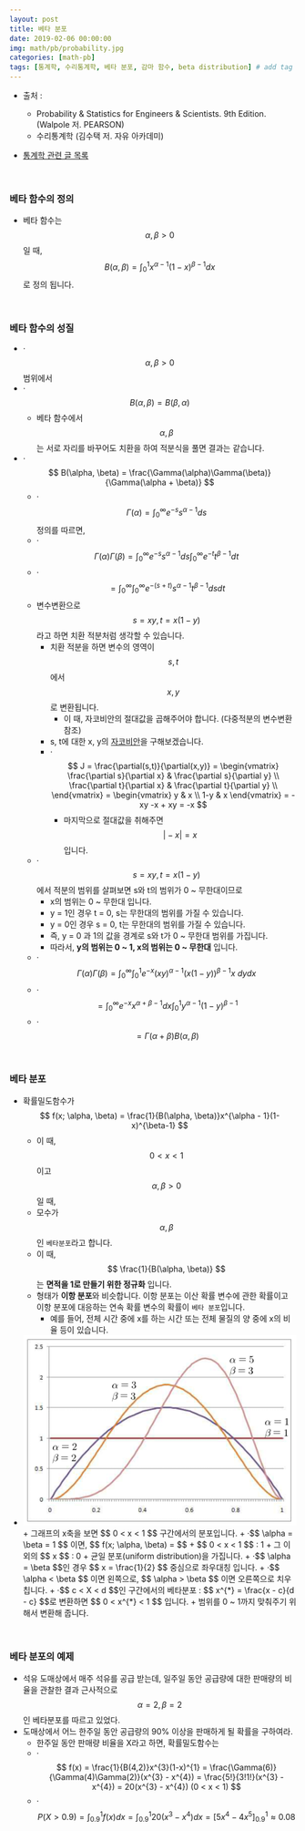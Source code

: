 ```yaml
---
layout: post
title: 베타 분포
date: 2019-02-06 00:00:00
img: math/pb/probability.jpg
categories: [math-pb] 
tags: [통계학, 수리통계학, 베타 분포, 감마 함수, beta distribution] # add tag
---
```


+ 출처 : 
    + Probability & Statistics for Engineers & Scientists. 9th Edition.(Walpole 저. PEARSON) 
    + 수리통계학 (김수택 저. 자유 아카데미)

+ [통계학 관련 글 목록](https://gaussian37.github.io/math-pb-probability-table/)


<br>

### 베타 함수의 정의

+ 베타 함수는 $$ \alpha, \beta > 0 $$ 일 때, $$ B(\alpha, \beta) = \int_{0}^{1} x^{\alpha-1}(1-x)^{\beta-1} dx $$ 로 정의 됩니다.

<br>

### 베타 함수의 성질
+ ·$$ \alpha, \beta > 0 $$ 범위에서 
+ ·$$ B(\alpha, \beta) = B(\beta, \alpha) $$
    + 베타 함수에서 $$ \alpha, \beta $$는 서로 자리를 바꾸어도 치환을 하여 적분식을 풀면 결과는 같습니다.
+ ·$$ B(\alpha, \beta) = \frac{\Gamma(\alpha)\Gamma(\beta)}{\Gamma(\alpha + \beta)} $$
    + ·$$ \Gamma(\alpha) = \int_{0}^{\infty}e^{-s}s^{\alpha-1}ds $$ 정의를 따르면,
    + ·$$ \Gamma(\alpha)\Gamma(\beta) = \int_{0}^{\infty}e^{-s}s^{\alpha-1}ds \int_{0}^{\infty}e^{-t}t^{\beta-1}dt$$
    + ·$$ = \int_{0}^{\infty}\int_{0}^{\infty} e^{-(s+t)}s^{\alpha-1}t^{\beta-1} dsdt $$
    + 변수변환으로 $$ s = xy, t = x(1-y) $$ 라고 하면 치환 적분처럼 생각할 수 있습니다.
        + 치환 적분을 하면 변수의 영역이 $$ s, t$$ 에서 $$ x, y$$ 로 변환됩니다.
            + 이 때, 자코비안의 절대값을 곱해주어야 합니다. (다중적분의 변수변환 참조)
        + s, t에 대한 x, y의 [자코비안](https://gaussian37.github.io/math-calculus-jacobian/)을 구해보겠습니다.
        + ·$$ J = \frac{\partial(s,t)}{\partial(x,y)} = \begin{vmatrix} \frac{\partial s}{\partial x} & \frac{\partial s}{\partial y}  \\ \frac{\partial t}{\partial x} & \frac{\partial t}{\partial y} \\      \end{vmatrix} = \begin{vmatrix} y & x \\ 1-y & x  \end{vmatrix} = -xy -x + xy = -x $$
            + 마지막으로 절대값을 취해주면 $$ \vert -x \vert = x $$입니다.
    + ·$$ s = xy, t = x(1-y) $$ 에서 적분의 범위를 살펴보면 s와 t의 범위가 0 ~ 무한대이므로 
        + x의 범위는 0 ~ 무한대 입니다.
        + y = 1인 경우 t = 0, s는 무한대의 범위를 가질 수 있습니다.
        + y = 0인 경우 s = 0, t는 무한대의 범위를 가질 수 있습니다.
        + 즉, y = 0 과 1의 값을 경계로 s와 t가 0 ~ 무한대 범위를 가집니다.
        + 따라서, **y의 범위는 0 ~ 1, x의 범위는 0 ~ 무한대** 입니다.
    + ·$$ \Gamma(\alpha)\Gamma(\beta) = \int_{0}^{\infty}\int_{0}^{1} e^{-x} (xy)^{\alpha-1}(x(1-y))^{\beta-1} x \ dydx $$
    + ·$$ = \int_{0}^{\infty}e^{-x}x^{\alpha + \beta - 1} dx \int_{0}^{1}y^{\alpha-1}(1-y)^{\beta-1} $$
    + ·$$ = \Gamma(\alpha + \beta)B(\alpha, \beta) $$  
        
<br>

### 베타 분포

+ 확률밀도함수가 $$ f(x; \alpha, \beta) = \frac{1}{B(\alpha, \beta)}x^{\alpha - 1}(1-x)^{\beta-1} $$
    + 이 때, $$ 0 < x < 1 $$ 이고 $$ \alpha, \beta > 0 $$ 일 때,
    + 모수가 $$ \alpha, \beta $$ 인 `베타분포`라고 합니다.
    + 이 때, $$ \frac{1}{B(\alpha, \beta)} $$는 **면적을 1로 만들기 위한 정규화** 입니다.
    + 형태가 **이항 분포**와 비슷합니다. 이항 분포는 이산 확률 변수에 관한 확률이고 이항 분포에 대응하는 연속 확률 변수의 확률이 `베타 분포`입니다.
        + 예를 들어, 전체 시간 중에 x를 하는 시간 또는 전체 물질의 양 중에 x의 비율 등이 있습니다.
+ <img src="../assets/img/math/pb/beta-distribution/betadist.PNG" alt="Drawing" style="width: 600px;"/>
    + 그래프의 x축을 보면 $$ 0 < x < 1 $$ 구간에서의 분포입니다.
    + ·$$ \alpha = \beta = 1 $$ 이면, $$ f(x; \alpha, \beta) = $$
        + $$ 0 < x < 1 $$ : 1
        + 그 이외의 $$ x $$ : 0
        + 균일 분포(uniform distribution)을 가집니다.
    + ·$$ \alpha = \beta $$인 경우 $$ x = \frac{1}{2} $$ 중심으로 좌우대칭 입니다.
    + ·$$ \alpha < \beta $$ 이면 왼쪽으로, $$ \alpha > \beta $$ 이면 오른쪽으로 치우칩니다.
    + ·$$ c < X < d $$인 구간에서의 베타분포 : $$ x^{*} = \frac{x - c}{d - c} $$로 변환하면 $$ 0 < x^{*} < 1 $$ 입니다.
        + 범위를 0 ~ 1까지 맞춰주기 위해서 변환해 줍니다.
   
<br>
        
### 베타 분포의 예제

+ 석유 도매상에서 매주 석유를 공급 받는데, 일주일 동안 공급량에 대한 판매량의 비율을 관찰한 결과 근사적으로 $$ \alpha = 2, \beta = 2 $$인 베타분포를 따르고 있었다.
+ 도매상에서 어느 한주일 동안 공급량의 90% 이상을 판매하게 될 확률을 구하여라.
    + 한주일 동안 판매량 비율을 X라고 하면, 확률밀도함수는
    + ·$$ f(x) = \frac{1}{B(4,2)}x^{3}(1-x)^{1} = \frac{\Gamma(6)}{\Gamma(4)\Gamma(2)}(x^{3} - x^{4}) = \frac{5!}{3!1!}(x^{3} - x^{4}) = 20(x^{3} - x^{4}) (0 < x < 1) $$
    + ·$$ P(X > 0.9) = \int_{0.9}^{1}f(x) dx = \int_{0.9}^{1} 20(x^{3} - x^{4}) dx = [5x^{4} - 4x^{5}]_{0.9}^{1} \approx 0.08 $$


  
  
        
        
    
          
  
